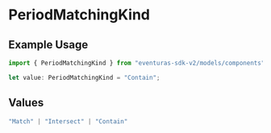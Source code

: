 # PeriodMatchingKind

## Example Usage

```typescript
import { PeriodMatchingKind } from "eventuras-sdk-v2/models/components";

let value: PeriodMatchingKind = "Contain";
```

## Values

```typescript
"Match" | "Intersect" | "Contain"
```